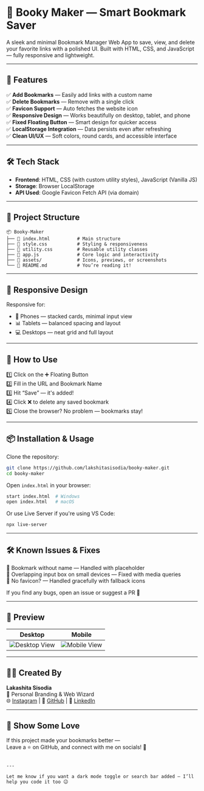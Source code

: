 # 🔖 Booky Maker — Smart Bookmark Saver

A sleek and minimal Bookmark Manager Web App to save, view, and delete your favorite links with a polished UI. Built with HTML, CSS, and JavaScript — fully responsive and lightweight.

---

## 🚀 Features

✅ **Add Bookmarks** — Easily add links with a custom name  
✅ **Delete Bookmarks** — Remove with a single click  
✅ **Favicon Support** — Auto fetches the website icon  
✅ **Responsive Design** — Works beautifully on desktop, tablet, and phone  
✅ **Fixed Floating Button** — Smart design for quicker access  
✅ **LocalStorage Integration** — Data persists even after refreshing  
✅ **Clean UI/UX** — Soft colors, round cards, and accessible interface

---

## 🛠️ Tech Stack

- **Frontend**: HTML, CSS (with custom utility styles), JavaScript (Vanilla JS)
- **Storage**: Browser LocalStorage
- **API Used**: Google Favicon Fetch API (via domain)

---

## 📂 Project Structure

```
📦 Booky-Maker
├── 📄 index.html          # Main structure
├── 🎨 style.css           # Styling & responsiveness
├── 📁 utility.css         # Reusable utility classes
├── 🧠 app.js              # Core logic and interactivity
├── 📁 assets/             # Icons, previews, or screenshots
└── 📄 README.md           # You’re reading it!
```

---

## 📲 Responsive Design

Responsive for:
- 📱 Phones — stacked cards, minimal input view
- 📊 Tablets — balanced spacing and layout
- 💻 Desktops — neat grid and full layout

---

## 🎯 How to Use

1️⃣ Click on the ➕ Floating Button  
2️⃣ Fill in the URL and Bookmark Name  
3️⃣ Hit “Save” — it's added!  
4️⃣ Click ❌ to delete any saved bookmark  
5️⃣ Close the browser? No problem — bookmarks stay!

---

## 📦 Installation & Usage

Clone the repository:

```bash
git clone https://github.com/lakshitasisodia/booky-maker.git
cd booky-maker
```

Open `index.html` in your browser:

```bash
start index.html  # Windows  
open index.html   # macOS  
```

Or use Live Server if you're using VS Code:

```bash
npx live-server
```

---

## 🛠️ Known Issues & Fixes

🔹 Bookmark without name — Handled with placeholder  
🔹 Overlapping input box on small devices — Fixed with media queries  
🔹 No favicon? — Handled gracefully with fallback icons

If you find any bugs, open an issue or suggest a PR 💬

---

## 📸 Preview

| Desktop | Mobile |
|--------|--------|
| ![Desktop View](./assets/desktop.png) | ![Mobile View](./assets/mobile.png) |

---

## 👩‍💻 Created By

**Lakashita Sisodia**  
💼 Personal Branding & Web Wizard  
🌐 [Instagram](https://instagram.com/lakashitasisodia) | 🐙 [GitHub](https://github.com/lakshitasisodia) | 💼 [LinkedIn](https://linkedin.com/in/lakashita-sisodia)

---

## 🌟 Show Some Love

If this project made your bookmarks better —  
Leave a ⭐ on GitHub, and connect with me on socials! 💖  
```

---

Let me know if you want a dark mode toggle or search bar added — I’ll help you code it too 😉
